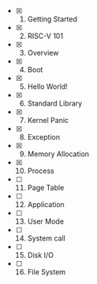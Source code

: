 - [x] 01. Getting Started 
- [x] 02. RISC-V 101 
- [x] 03. Overview
- [x] 04. Boot
- [x] 05. Hello World!
- [x] 06. Standard Library 
- [x] 07. Kernel Panic
- [x] 08. Exception
- [x] 09. Memory Allocation
- [x] 10. Process
- [ ] 11. Page Table 
- [ ] 12. Application
- [ ] 13. User Mode
- [ ] 14. System call
- [ ] 15. Disk I/O 
- [ ] 16. File System

